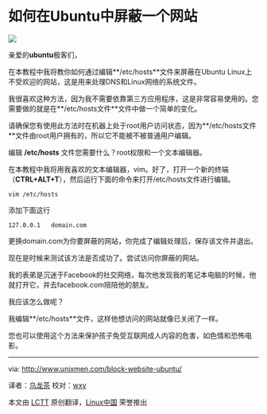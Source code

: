 如何在Ubuntu中屏蔽一个网站
================================================================================
![](http://180016988.r.cdn77.net/wp-content/uploads/2014/02/block-websites.jpg)

亲爱的**ubuntu**极客们，

在本教程中我将教你如何通过编辑**/etc/hosts**文件来屏蔽在Ubuntu Linux上不受欢迎的网站，这是用来处理DNS和Linux网络的系统文件。

我很喜欢这种方法，因为我不需要依靠第三方应用程序，这是非常容易使用的。您需要做的就是在**/etc/hosts文件**文件中做一个简单的变化。

请确保您有使用此方法时在机器上处于root用户访问状态，因为**/etc/hosts文件**文件由root用户拥有的，所以它不能被不被普通用户编辑。

编辑 **/etc/hosts** 文件您需要什么？root权限和一个文本编辑器。

在本教程中我将用我喜欢的文本编辑器，vim。好了，打开一个新的终端（**CTRL+ALT+T**），然后运行下面的命令来打开/etc/hosts文件进行编辑。

    vim /etc/hosts

添加下面这行

    127.0.0.1   domain.com

更换domain.com为你要屏蔽的网站，你完成了编辑处理后，保存该文件并退出。

现在是时候来测试该方法是否成功了。尝试访问你屏蔽的网站。

我的表弟是沉迷于Facebook的社交网络，每次他发现我的笔记本电脑的时候，他就打开它，并去facebook.com陪陪他的朋友。

我应该怎么做呢？

我编辑**/etc/hosts**文件，这样他想访问的网站就像已关闭了一样。

您也可以使用这个方法来保护孩子免受互联网成人内容的危害，如色情和恐怖电影。

--------------------------------------------------------------------------------

via: http://www.unixmen.com/block-website-ubuntu/

译者：[乌龙茶](https://github.com/yechunxiao19) 校对：[wxy](https://github.com/wxy)

本文由 [LCTT](https://github.com/LCTT/TranslateProject) 原创翻译，[Linux中国](http://linux.cn/) 荣誉推出
